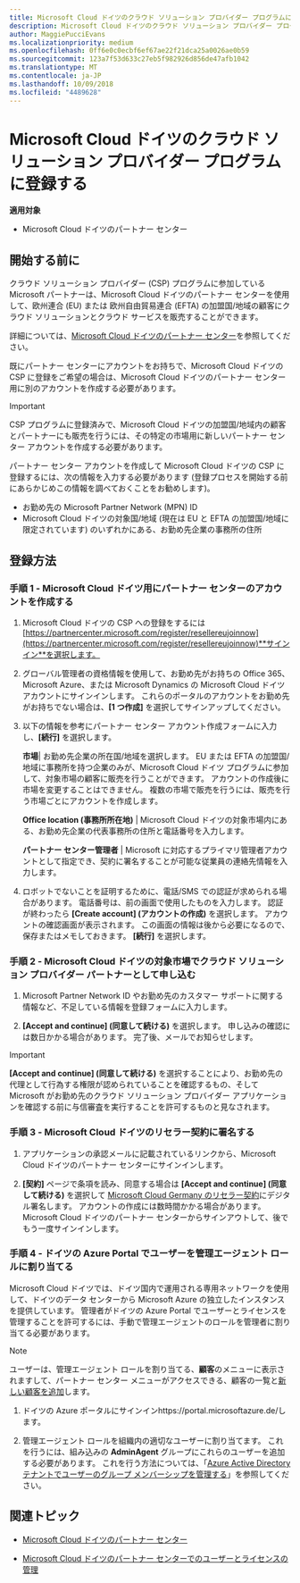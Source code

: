 ```yaml
---
title: Microsoft Cloud ドイツのクラウド ソリューション プロバイダー プログラムに登録する | Microsoft Cloud ドイツのパートナー センター
description: Microsoft Cloud ドイツのクラウド ソリューション プロバイダー プログラムに登録する前に、CSP プログラムの要件について詳細をご確認ください。
author: MaggiePucciEvans
ms.localizationpriority: medium
ms.openlocfilehash: 0ff6e0c0ecbf6ef67ae22f21dca25a0026ae0b59
ms.sourcegitcommit: 123a7f53d633c27eb5f982926d856de47afb1042
ms.translationtype: MT
ms.contentlocale: ja-JP
ms.lasthandoff: 10/09/2018
ms.locfileid: "4489628"
---
```

# <a name="enroll-in-the-cloud-solution-provider-program-for-microsoft-cloud-germany"></a>Microsoft Cloud ドイツのクラウド ソリューション プロバイダー プログラムに登録する

**適用対象**

-  Microsoft Cloud ドイツのパートナー センター

## <a name="before-you-begin"></a>開始する前に

クラウド ソリューション プロバイダー (CSP) プログラムに参加している Microsoft パートナーは、Microsoft Cloud ドイツのパートナー センターを使用して、欧州連合 (EU) または 欧州自由貿易連合 (EFTA) の加盟国/地域の顧客にクラウド ソリューションとクラウド サービスを販売することができます。

詳細については、[Microsoft Cloud ドイツのパートナー センター](partner-center-for-microsoft-cloud-germany.md)を参照してください。

既にパートナー センターにアカウントをお持ちで、Microsoft Cloud ドイツの CSP に登録をご希望の場合は、Microsoft Cloud ドイツのパートナー センター用に別のアカウントを作成する必要があります。

> [!IMPORTANT]  
> CSP プログラムに登録済みで、Microsoft Cloud ドイツの加盟国/地域内の顧客とパートナーにも販売を行うには、その特定の市場用に新しいパートナー センター アカウントを作成する必要があります。  

パートナー センター アカウントを作成して Microsoft Cloud ドイツの CSP に登録するには、次の情報を入力する必要があります (登録プロセスを開始する前にあらかじめこの情報を調べておくことをお勧めします)。

-  お勤め先の Microsoft Partner Network (MPN) ID 
-  Microsoft Cloud ドイツの対象国/地域 (現在は EU と EFTA の加盟国/地域に限定されています) のいずれかにある、お勤め先企業の事務所の住所 

## <a name="how-to-enroll"></a>登録方法 

### <a name="step-1---create-an-account-for-partner-center-for-microsoft-cloud-germany"></a>手順 1 - Microsoft Cloud ドイツ用にパートナー センターのアカウントを作成する 

1.  Microsoft Cloud ドイツの CSP への登録をするには[https://partnercenter.microsoft.com/register/resellereujoinnow](https://partnercenter.microsoft.com/register/resellereujoinnow)**サインイン**を選択します。 

2.  グローバル管理者の資格情報を使用して、お勤め先がお持ちの Office 365、Microsoft Azure、または Microsoft Dynamics の Microsoft Cloud ドイツ アカウントにサインインします。 これらのポータルのアカウントをお勤め先がお持ちでない場合は、**[1 つ作成]** を選択してサインアップしてください。

3.  以下の情報を参考にパートナー センター アカウント作成フォームに入力し、**[続行]** を選択します。   

    **市場**| お勤め先企業の所在国/地域を選択します。 EU または EFTA の加盟国/地域に事務所を持つ企業のみが、Microsoft Cloud ドイツ プログラムに参加して、対象市場の顧客に販売を行うことができます。 アカウントの作成後に市場を変更することはできません。 複数の市場で販売を行うには、販売を行う市場ごとにアカウントを作成します。

    **Office location (事務所所在地)** | Microsoft Cloud ドイツの対象市場内にある、お勤め先企業の代表事務所の住所と電話番号を入力します。

    **パートナー センター管理者** | Microsoft に対応するプライマリ管理者アカウントとして指定でき、契約に署名することが可能な従業員の連絡先情報を入力します。 

4.  ロボットでないことを証明するために、電話/SMS での認証が求められる場合があります。 電話番号は、前の画面で使用したものを入力します。 認証が終わったら **[Create account] (アカウントの作成)** を選択します。 アカウントの確認画面が表示されます。 この画面の情報は後から必要になるので、保存またはメモしておきます。 **[続行]** を選択します。

### <a name="step-2---apply-to-become-a-cloud-solution-provider-partner-in-markets-served-by-microsoft-cloud-germany"></a>手順 2 - Microsoft Cloud ドイツの対象市場でクラウド ソリューション プロバイダー パートナーとして申し込む 

1.  Microsoft Partner Network ID やお勤め先のカスタマー サポートに関する情報など、不足している情報を登録フォームに入力します。 

2.  **[Accept and continue] (同意して続ける)** を選択します。 申し込みの確認には数日かかる場合があります。 完了後、メールでお知らせします。

> [!IMPORTANT]  
> **[Accept and continue] (同意して続ける)** を選択することにより、お勤め先の代理として行為する権限が認められていることを確認するもの、そして Microsoft がお勤め先のクラウド ソリューション プロバイダー アプリケーションを確認する前に与信審査を実行することを許可するものと見なされます。

### <a name="step-3---sign-the-reseller-agreement-for-microsoft-cloud-germany"></a>手順 3 - Microsoft Cloud ドイツのリセラー契約に署名する 

1. アプリケーションの承認メールに記載されているリンクから、Microsoft Cloud ドイツのパートナー センターにサインインします。 

2. **[契約]** ページで条項を読み、同意する場合は **[Accept and continue] (同意して続ける)** を選択して [Microsoft Cloud Germany のリセラー契約](https://go.microsoft.com/fwlink/p/?linkid=831385)にデジタル署名します。 アカウントの作成には数時間かかる場合があります。 Microsoft Cloud ドイツのパートナー センターからサインアウトして、後でもう一度サインインします。

### <a name="step-4---assign-users-to-the-admin-agent-role-in-the-azure-germany-portal"></a>手順 4 - ドイツの Azure Portal でユーザーを管理エージェント ロールに割り当てる 

Microsoft Cloud ドイツでは、ドイツ国内で運用される専用ネットワークを使用して、ドイツのデータ センターから Microsoft Azure の独立したインスタンスを提供しています。 管理者がドイツの Azure Portal でユーザーとライセンスを管理することを許可するには、手動で管理エージェントのロールを管理者に割り当てる必要があります。

> [!NOTE]  
> ユーザーは、管理エージェント ロールを割り当てる、**顧客**のメニューに表示されますして、パートナー センター メニューがアクセスできる、顧客の一覧と[新しい顧客を追加](add-a-new-customer.md)します。   

1.  ドイツの Azure ポータルにサインインhttps://portal.microsoftazure.de/します。

2.  管理エージェント ロールを組織内の適切なユーザーに割り当てます。 これを行うには、組み込みの **AdminAgent** グループにこれらのユーザーを追加する必要があります。 これを行う方法については、「[Azure Active Directory テナントでユーザーのグループ メンバーシップを管理する](https://docs.microsoft.com/azure/active-directory/active-directory-groups-members-azure-portal)」を参照してください。
 

## <a name="related-topics"></a>関連トピック

-  [Microsoft Cloud ドイツのパートナー センター](partner-center-for-microsoft-cloud-germany.md)

-  [Microsoft Cloud ドイツのパートナー センターでのユーザーとライセンスの管理](user-management-in-partner-center-for-microsoft-cloud-germany.md)


